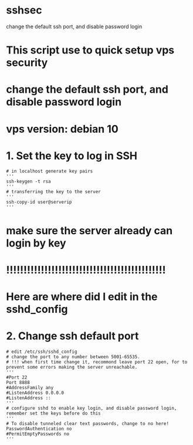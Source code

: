 # sshsec
change the default ssh port, and disable password login
# This script use to quick setup vps security
# change the default ssh port, and disable password login
# vps version: debian 10

# 1. Set the key to log in SSH
    # in localhost generate key pairs
    '''
    ssh-keygen -t rsa
    '''
    # transferring the key to the server
    '''
    ssh-copy-id user@serverip 
    '''


# make sure the server already can login by key
# !!!!!!!!!!!!!!!!!!!!!!!!!!!!!!!!!!!!!!!!!!!!!!
# Here are where did I edit in the sshd_config
# 2. Change ssh default port
    # edit /etc/ssh/sshd_config
    # change the port to any number between 5001-65535.
    # !!! when first time change it, recommond leave port 22 open, for to prevent some errors making the server unreachable.
    '''
    #Port 22
    Port 8888
    #AddressFamily any
    #ListenAddress 0.0.0.0
    #ListenAddress ::
    '''
    # configure sshd to enable key login, and disable password login, remember set the keys before do this
    '''
    # To disable tunneled clear text passwords, change to no here!
    PasswordAuthentication no
    #PermitEmptyPasswords no
    '''

